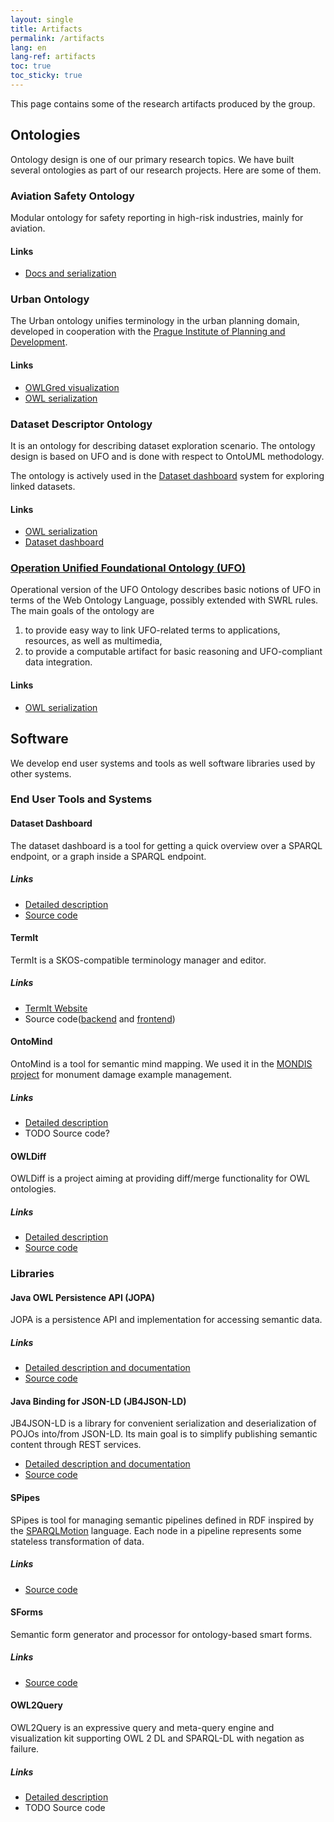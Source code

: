 ```yaml
---
layout: single
title: Artifacts
permalink: /artifacts
lang: en
lang-ref: artifacts
toc: true
toc_sticky: true
---
```


This page contains some of the research artifacts produced by the group.

## Ontologies

Ontology design is one of our primary research topics. We have built several ontologies as part of our research projects. Here are some of them.

### Aviation Safety Ontology

Modular ontology for safety reporting in high-risk industries, mainly for aviation.

#### Links

- [Docs and serialization](https://www.inbas.cz/aviation-safety-ontology)


### Urban Ontology

The Urban ontology unifies terminology in the urban planning domain, developed in cooperation with the [Prague Institute of Planning and Development](https://iprpraha.cz/en/).

#### Links

- [OWLGred visualization](http://owlgred.lumii.lv/online_visualization/l4wh)
- [OWL serialization](http://kbss.felk.cvut.cz/ontologies/town-plan/ontology.owl)


### Dataset Descriptor Ontology

It is an ontology for describing dataset exploration scenario. The ontology design is based on UFO and is done with respect to OntoUML methodology. 

The ontology is actively used in the [Dataset dashboard](http://onto.fel.cvut.cz/dataset-dashboard) system for exploring linked datasets.

#### Links

- [OWL serialization](http://onto.fel.cvut.cz/ontologies/ddo)
- [Dataset dashboard](http://onto.fel.cvut.cz/dataset-dashboard)


### [Operation Unified Foundational Ontology (UFO)](http://onto.fel.cvut.cz/ontologies/ufo)

Operational version of the UFO Ontology describes basic notions of UFO in terms of the Web Ontology Language, possibly extended with SWRL rules.
The main goals of the ontology are 

1. to provide easy way to link UFO-related terms to applications, resources, as well as multimedia, 
2. to provide a computable artifact for basic reasoning and UFO-compliant data integration.

#### Links

- [OWL serialization](http://onto.fel.cvut.cz/ontologies/ufo)


## Software

We develop end user systems and tools as well software libraries used by other systems.

### End User Tools and Systems

#### Dataset Dashboard

The dataset dashboard is a tool for getting a quick overview over a SPARQL endpoint, or a graph inside a SPARQL endpoint.

##### Links

- [Detailed description](/artifacts/sw/dataset-dashboard)
- [Source code](https://github.com/kbss-cvut/dataset-dashboard)

#### TermIt

TermIt is a SKOS-compatible terminology manager and editor.

##### Links

- [TermIt Website](https://kbss-cvut.github.io/termit-web/)
- Source code([backend](https://github.com/kbss-cvut/termit) and [frontend](https://github.com/kbss-cvut/termit-ui))

#### OntoMind

OntoMind is a tool for semantic mind mapping. We used it in the [MONDIS project](https://mondis.cz) for monument damage example management.

##### Links

- [Detailed description](/artifacts/sw/ontomind)
- TODO Source code?

#### OWLDiff

OWLDiff is a project aiming at providing diff/merge functionality for OWL ontologies.

##### Links

- [Detailed description](/artifacts/sw/owldiff)
- [Source code](https://github.com/kbss-cvut/owldiff)


### Libraries

#### Java OWL Persistence API (JOPA)

JOPA is a persistence API and implementation for accessing semantic data.

##### Links

- [Detailed description and documentation](https://github.com/kbss-cvut/jopa/wiki)
- [Source code](https://github.com/kbss-cvut/jopa)

#### Java Binding for JSON-LD (JB4JSON-LD)

JB4JSON-LD is a library for convenient serialization and deserialization of POJOs into/from JSON-LD. 
Its main goal is to simplify publishing semantic content through REST services.

- [Detailed description and documentation](https://github.com/kbss-cvut/jb4jsonld/wiki)
- [Source code](https://github.com/kbss-cvut/jb4jsonld)

#### SPipes

SPipes is tool for managing semantic pipelines defined in RDF inspired by the [SPARQLMotion](https://sparqlmotion.org/) language. 
Each node in a pipeline represents some stateless transformation of data.

##### Links

- [Source code](https://github.com/kbss-cvut/s-pipes)

#### SForms

Semantic form generator and processor for ontology-based smart forms.

##### Links

- [Source code](https://github.com/kbss-cvut/s-forms)

#### OWL2Query

OWL2Query is an expressive query and meta-query engine and visualization kit supporting OWL 2 DL and SPARQL-DL with negation as failure.

##### Links

- [Detailed description](/artifacts/sw/owl2query)
- TODO Source code
